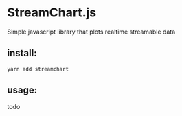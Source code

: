 # StreamChart.js

Simple javascript library that plots realtime streamable data

## install:

```
yarn add streamchart
```

## usage:

todo